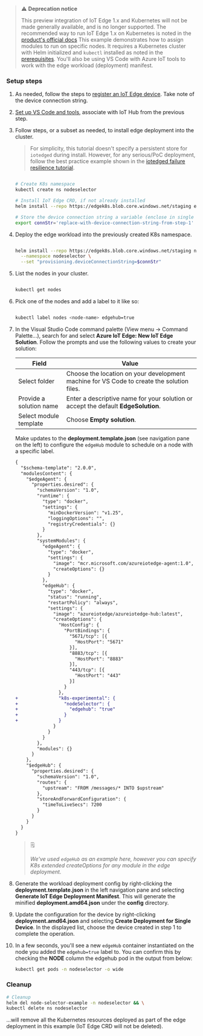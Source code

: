 > ⚠️ **Deprecation notice**
>
> This preview integration of IoT Edge 1.x and Kubernetes will not be made generally available, and is no longer supported. The recommended way to run IoT Edge 1.x on Kubernetes is noted in the [product's official docs](https://docs.microsoft.com/azure/iot-edge/how-to-install-iot-edge-kubernetes?view=iotedge-2020-11)
This example demonstrates how to assign modules to run on specific nodes. It requires a Kubernetes cluster with Helm initialized and `kubectl` installed as noted in the [prerequisites](./prereqs.md). You'll also be using VS Code with Azure IoT tools to work with the edge workload (deployment) manifest.

### Setup steps

1. As needed, follow the steps to [register an IoT Edge device](https://docs.microsoft.com/en-us/azure/iot-edge/quickstart-linux#register-an-iot-edge-device). Take note of the device connection string.

1. [Set up VS Code and tools](https://docs.microsoft.com/en-us/azure/iot-edge/tutorial-develop-for-linux#set-up-vs-code-and-tools), associate with IoT Hub from the previous step.

1. Follow steps, or a subset as needed, to install edge deployment into the cluster.

    > 
    > For simplicity, this tutorial doesn't specify a persistent store for `iotedged` during install. However, for any serious/PoC deployment, follow the best practice example shown in the [iotedged failure resilience tutorial](./ha.html).

    ```bash

    # Create K8s namespace
    kubectl create ns nodeselector

    # Install IoT Edge CRD, if not already installed
    helm install --repo https://edgek8s.blob.core.windows.net/staging edge-crd edge-kubernetes-crd  

    # Store the device connection string a variable (enclose in single quotes)
    export connStr='replace-with-device-connection-string-from-step-1'

    ```

1. Deploy the edge workload into the previously created K8s namespace.

    ```bash

    helm install --repo https://edgek8s.blob.core.windows.net/staging node-selector-example edge-kubernetes \
      --namespace nodeselector \
      --set "provisioning.deviceConnectionString=$connStr"

    ```

1. List the nodes in your cluster.

    ```bash
    
    kubectl get nodes

    ```

1. Pick one of the nodes and add a label to it like so:

    ```bash

    kubectl label nodes <node-name> edgehub=true 

    ```

1. In the Visual Studio Code command palette (View menu -> Command Palette...), search for and select **Azure IoT Edge: New IoT Edge Solution**. Follow the prompts and use the following values to create your solution: 

   | Field | Value |
   | ----- | ----- |
   | Select folder | Choose the location on your development machine for VS Code to create the solution files. |
   | Provide a solution name | Enter a descriptive name for your solution or accept the default **EdgeSolution**. |
   | Select module template | Choose **Empty solution**. |

   Make updates to the **deployment.template.json** (see navigation pane on the left) to configure the `edgeHub` module to schedule on a node with a specific label.

    ```diff
    {
      "$schema-template": "2.0.0",
      "modulesContent": {
        "$edgeAgent": {
          "properties.desired": {
            "schemaVersion": "1.0",
            "runtime": {
              "type": "docker",
              "settings": {
                "minDockerVersion": "v1.25",
                "loggingOptions": "",
                "registryCredentials": {}
              }
            },
            "systemModules": {
              "edgeAgent": {
                "type": "docker",
                "settings": {
                  "image": "mcr.microsoft.com/azureiotedge-agent:1.0",
                  "createOptions": {}
                }
              },
              "edgeHub": {
                "type": "docker",
                "status": "running",
                "restartPolicy": "always",
                "settings": {
                  "image": "azureiotedge/azureiotedge-hub:latest",
                  "createOptions": {
                    "HostConfig": {
                      "PortBindings": {
                        "5671/tcp": [{
                          "HostPort": "5671"
                        }],
                        "8883/tcp": [{
                          "HostPort": "8883"
                        }],
                        "443/tcp": [{
                          "HostPort": "443"
                        }]
                      }
                    },
    +               "k8s-experimental": {
    +                 "nodeSelector": {
    +                   "edgehub": "true"
    +                 }
    +               }
                  }
                }
              }
            },
            "modules": {}
          }
        },
        "$edgeHub": {
          "properties.desired": {
            "schemaVersion": "1.0",
            "routes": {
              "upstream": "FROM /messages/* INTO $upstream"
            },
            "storeAndForwardConfiguration": {
              "timeToLiveSecs": 7200
            }
          }
        }
      }
    }
    ```

    >🗒
    >
    >*We've used `edgeHub` as an example here, however you can specify K8s extended createOptions for any module in the edge deployment.*

1. Generate the workload deployment config by right-clicking the **deployment.template.json** in the left navigation pane and selecting **Generate IoT Edge Deployment Manifest**. This will generate the minified **deployment.amd64.json** under the **config** directory.

1. Update the configuration for the device by right-clicking **deployment.amd64.json** and selecting **Create Deployment for Single Device**. In the displayed list, choose the device created in step 1 to complete the operation.

1. In a few seconds, you'll see a new `edgeHub` container instantiated on the node you added the `edgehub=true` label to. You can confirm this by checking the **NODE** column the edgehub pod in the output from below:

    ```bash
    kubectl get pods -n nodeselector -o wide
    ```

### Cleanup

```bash
# Cleanup
helm del node-selector-example -n nodeselector && \
kubectl delete ns nodeselector
 ``` 
 ...will remove all the  Kubernetes resources deployed as part of the edge deployment in this example (IoT Edge CRD will not be deleted).
